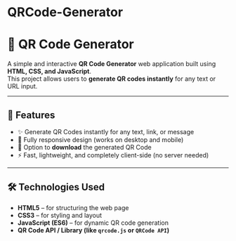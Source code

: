 # QRCode-Generator

# 🧩 QR Code Generator

A simple and interactive **QR Code Generator** web application built using **HTML, CSS, and JavaScript**.  
This project allows users to **generate QR codes instantly** for any text or URL input.  

---

## 🚀 Features
- ✨ Generate QR Codes instantly for any text, link, or message  
- 📱 Fully responsive design (works on desktop and mobile)  
- 💾 Option to **download** the generated QR Code  
- ⚡ Fast, lightweight, and completely client-side (no server needed)  

---

## 🛠️ Technologies Used
- **HTML5** – for structuring the web page  
- **CSS3** – for styling and layout  
- **JavaScript (ES6)** – for dynamic QR code generation  
- **QR Code API / Library (like `qrcode.js` or `QRCode API`)**
